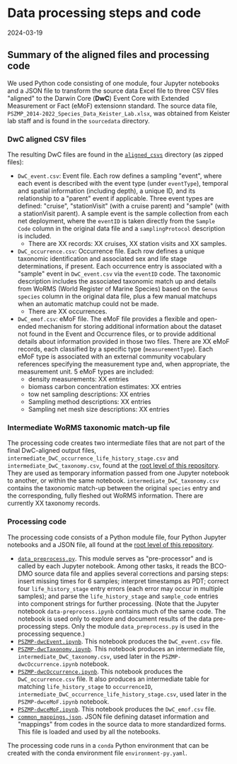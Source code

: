 # Data processing steps and code

2024-03-19

## Summary of the aligned files and processing code

We used Python code consisting of one module, four Jupyter notebooks and a JSON file to transform the source data Excel file to three CSV files "aligned" to the Darwin Core (**DwC**) Event Core with Extended Measurement or Fact (eMoF) extensionn standard. The source data file, `PSZMP_2014-2022_Species_Data_Keister_Lab.xlsx`, was obtained from Keister lab staff and is found in the `sourcedata` directory.

### DwC aligned CSV files

The resulting DwC files are found in the [`aligned_csvs`](https://github.com/nanoos-pnw/obis-pszmp/blob/main/aligned_csvs) directory (as zipped files):

- `DwC_event.csv`: Event file. Each row defines a sampling "event", where each event is described with the event type (under `eventType`), temporal and spatial information (including depth), a unique ID, and its relationship to a "parent" event if applicable. Three event types are defined: "cruise", "stationVisit" (with a cruise parent) and "sample" (with a stationVisit parent). A sample event is the sample collection from each net deployment, where the `eventID` is taken directly from the `Sample Code` column in the original data file and a `samplingProtocol` description is included. 
  - There are XX records: XX cruises, XX station visits and XX samples.
- `DwC_occurrence.csv`: Occurrence file. Each row defines a unique taxonomic identification and associated sex and life stage determinations, if present. Each occurrence entry is associated with a "sample" event in `DwC_event.csv` via the `eventID` code. The taxonomic description includes the associated taxonomic match up and details from WoRMS (World Register of Marine Species) based on the `Genus species` column in the original data file, plus a few manual matchups when an automatic matchup could not be made.
  - There are XX occurrences.
- `DwC_emof.csv`: eMoF file. The eMoF file provides a flexible and open-ended mechanism for storing additional information about the dataset not found in the Event and Occurrence files, or to provide additional details about information provided in those two files. There are XX eMoF records, each classified by a specific type (`measurementType`). Each eMoF type is associated with an external community vocabulary references specifying the measurement type and, when appropriate, the measurement unit. 5 eMoF types are included:
  - density measurements: XX entries
  - biomass carbon concentration estimates: XX entries
  - tow net sampling descriptions: XX entries
  - Sampling method descriptions: XX entries
  - Sampling net mesh size descriptions: XX entries

### Intermediate WoRMS taxonomic match-up file

The processing code creates two intermediate files that are not part of the final DwC-aligned output files, `intermediate_DwC_occurrence_life_history_stage.csv` and `intermediate_DwC_taxonomy.csv`, found at the [root level of this repository](https://github.com/nanoos-pnw/obis-pszmp/). They are used as temporary information passed from one Jupyter notebook to another, or within the same notebook. 
`intermediate_DwC_taxonomy.csv` contains the taxonomic match-up between the original `species` entry and the corresponding, fully fleshed out WoRMS information. There are currently XX taxonomy records.

### Processing code

The processing code consists of a Python module file, four Python Jupyter notebooks and a JSON file, all found at the [root level of this repository](https://github.com/nanoos-pnw/obis-pszmp/).

- [`data_preprocess.py`](https://github.com/nanoos-pnw/obis-pszmp/blob/main/data_preprocess.py). This module serves as "pre-processor" and is called by each Jupyter notebook.  Among other tasks, it reads the BCO-DMO source data file and applies several corrections and parsing steps: insert missing times for 6 samples; interpret timestamps as PDT; correct four `life_history_stage` entry errors (each error may occur in multiple samples); and parse the `life_history_stage` and `sample_code` entries into component strings for further processing. (Note that the Jupyter notebook `data-preprocess.ipynb` contains much of the same code. The notebook is used only to explore and document results of the data pre-processing steps. Only the module `data_preprocess.py` is used in the processing sequence.)
- [`PSZMP-dwcEvent.ipynb`](https://github.com/nanoos-pnw/obis-pszmp/blob/main/PSZMP-dwcEvent.ipynb). This notebook produces the `DwC_event.csv` file.
- [`PSZMP-dwcTaxonomy.ipynb`](https://github.com/nanoos-pnw/obis-pszmp/blob/main/PSZMP-dwcTaxonomy.ipynb). This notebook produces an intermediate file, `intermediate_DwC_taxonomy.csv`, used later in the `PSZMP-dwcOccurrence.ipynb` notebook.
- [`PSZMP-dwcOccurrence.ipynb`](https://github.com/nanoos-pnw/obis-pszmp/blob/main/PSZMP-dwcOccurrence.ipynb). This notebook produces the `DwC_occurrence.csv` file. It also produces an intermediate table for matching `life_history_stage` to `occurrenceID`, `intermediate_DwC_occurrence_life_history_stage.csv`, used later in the `PSZMP-dwceMoF.ipynb` notebook.
- [`PSZMP-dwceMoF.ipynb`](https://github.com/nanoos-pnw/obis-pszmp/blob/main/PSZMP-dwceMoF.ipynb). This notebook produces the `DwC_emof.csv` file.
- [`common_mappings.json`](https://github.com/nanoos-pnw/obis-pszmp/blob/main/common_mappings.json). JSON file defining dataset information and "mappings" from codes in the source data to more standardized forms. This file is loaded and used by all the notebooks.

The processing code runs in a `conda` Python environment that can be created with the conda environment file `environment-py.yaml`. 
